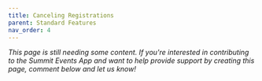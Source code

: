```yaml
---
title: Canceling Registrations
parent: Standard Features
nav_order: 4
---
```


*This page is still needing some content. If you're interested in contributing to the Summit Events App and want to help provide support by creating this page, comment below and let us know!*


